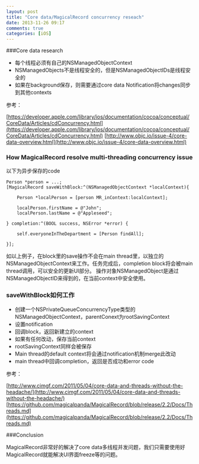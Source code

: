 ```yaml
---
layout: post
title: "Core data/MagicalRecord concurrency reseach"
date: 2013-11-26 09:17
comments: true
categories: [iOS]
---
```


###Core data research


* 每个线程必须有自己的NSManagedObjectContext
* NSManagedObjects不是线程安全的，但是NSManagedObjectIDs是线程安全的
* 如果在background保存，则需要通过core data Notification将changes同步到其他contexts

参考：

[https://developer.apple.com/library/ios/documentation/cocoa/conceptual/CoreData/Articles/cdConcurrency.html](https://developer.apple.com/library/ios/documentation/cocoa/conceptual/CoreData/Articles/cdConcurrency.html)
[http://www.objc.io/issue-4/core-data-overview.html](http://www.objc.io/issue-4/core-data-overview.html)


### How MagicalRecord resolve multi-threading concurrency issue

以下为异步保存的code

```objc
Person *person = ...;
[MagicalRecord saveWithBlock:^(NSManagedObjectContext *localContext){

    Person *localPerson = [person MR_inContext:localContext];

    localPerson.firstName = @"John";
    localPerson.lastName = @"Appleseed";

} completion:^(BOOL success, NSError *error) {

    self.everyoneInTheDepartment = [Person findAll];

}];
```


如以上例子，在block里的save操作不会在main thread里，以独立的NSManagedObjectContext来工作。任务完成后，completion block将会被main thread调用，可以安全的更新UI部分。
操作对象NSManagedObject是通过NSManagedObjectID来得到的，在当前context中安全使用。


### saveWithBlock如何工作


* 创建一个NSPrivateQueueConcurrencyType类型的NSManagedObjectContext，parentConext为rootSavingContext
* 设置notification
* 回调block，返回新建立的context
* 如果有任何改动，保存当前context
* rootSavingContext同样会被保存
* Main thread的default context将会通过notification机制merge此改动
* main thread中回调completion，返回是否成功和error code


参考：

[http://www.cimgf.com/2011/05/04/core-data-and-threads-without-the-headache/](http://www.cimgf.com/2011/05/04/core-data-and-threads-without-the-headache/)
[https://github.com/magicalpanda/MagicalRecord/blob/release/2.2/Docs/Threads.md](https://github.com/magicalpanda/MagicalRecord/blob/release/2.2/Docs/Threads.md)


###Conclusion


MagicalRecord非常好的解决了core data多线程并发问题，我们只需要使用好MagicalRecord就能解决UI界面freeze等的问题。